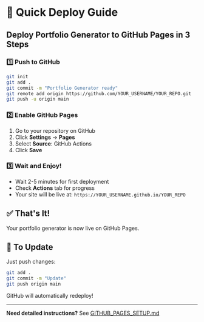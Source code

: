 # 🚀 Quick Deploy Guide

## Deploy Portfolio Generator to GitHub Pages in 3 Steps

### 1️⃣ Push to GitHub

```bash
git init
git add .
git commit -m "Portfolio Generator ready"
git remote add origin https://github.com/YOUR_USERNAME/YOUR_REPO.git
git push -u origin main
```

### 2️⃣ Enable GitHub Pages

1. Go to your repository on GitHub
2. Click **Settings** → **Pages**
3. Select **Source**: GitHub Actions
4. Click **Save**

### 3️⃣ Wait and Enjoy!

- Wait 2-5 minutes for first deployment
- Check **Actions** tab for progress
- Your site will be live at: `https://YOUR_USERNAME.github.io/YOUR_REPO`

## ✅ That's It!

Your portfolio generator is now live on GitHub Pages.

## 🔄 To Update

Just push changes:
```bash
git add .
git commit -m "Update"
git push origin main
```

GitHub will automatically redeploy!

---

**Need detailed instructions?** See [GITHUB_PAGES_SETUP.md](./GITHUB_PAGES_SETUP.md)

